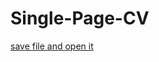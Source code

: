# Single-Page-CV
<a href="https://github.com/CNX-UA/Single-Page-CV/blob/main/CV.html">
<p>save file and open it</p>
<a href="https://roadmap.sh/projects/single-page-cv">
